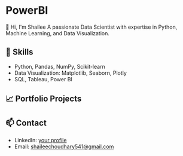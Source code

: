 # PowerBI
👋 Hi, I'm Shailee
A passionate Data Scientist with expertise in Python, Machine Learning, and Data Visualization.

## 🔧 Skills
- Python, Pandas, NumPy, Scikit-learn
- Data Visualization: Matplotlib, Seaborn, Plotly
- SQL, Tableau, Power BI

## 📈 Portfolio Projects

## 📫 Contact
- LinkedIn: [your profile](https://linkedin.com/in/yourprofile)
- Email: shaileechoudhary541@gmail.com
